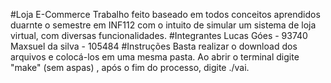 #Loja E-Commerce
Trabalho feito baseado em todos conceitos aprendidos duarnte o semestre em INF112 com o intuito de simular um sistema de loja virtual, com diversas funcionalidades.
#Integrantes
Lucas Góes - 93740 
Maxsuel da silva - 105484
#Instruções
Basta realizar o download dos arquivos e colocá-los em uma mesma pasta. Ao abrir o terminal digite "make" (sem aspas) , após o fim do processo, digite ./vai.
